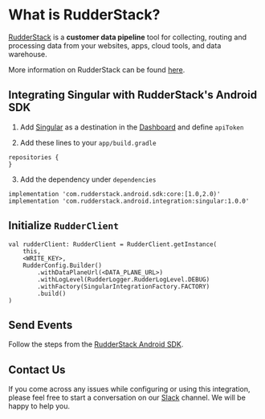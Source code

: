 # What is RudderStack?

[RudderStack](https://rudderstack.com/) is a **customer data pipeline** tool for collecting, routing and processing data from your websites, apps, cloud tools, and data warehouse.

More information on RudderStack can be found [here](https://github.com/rudderlabs/rudder-server).

## Integrating Singular with RudderStack's Android SDK

1. Add [Singular](https://www.singular.com) as a destination in the [Dashboard](https://app.rudderstack.com/) and define ```apiToken```

2. Add these lines to your ```app/build.gradle```
```
repositories {
}
```
3. Add the dependency under ```dependencies```
```
implementation 'com.rudderstack.android.sdk:core:[1.0,2.0)'
implementation 'com.rudderstack.android.integration:singular:1.0.0'
```

## Initialize ```RudderClient```

```
val rudderClient: RudderClient = RudderClient.getInstance(
    this,
    <WRITE_KEY>,
    RudderConfig.Builder()
        .withDataPlaneUrl(<DATA_PLANE_URL>)
        .withLogLevel(RudderLogger.RudderLogLevel.DEBUG)
        .withFactory(SingularIntegrationFactory.FACTORY)
        .build()
)
```

## Send Events

Follow the steps from the [RudderStack Android SDK](https://github.com/rudderlabs/rudder-sdk-android).

## Contact Us

If you come across any issues while configuring or using this integration, please feel free to start a conversation on our [Slack](https://resources.rudderstack.com/join-rudderstack-slack) channel. We will be happy to help you.
